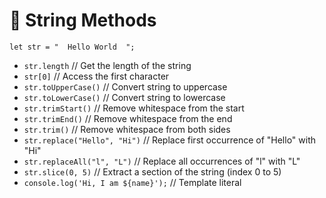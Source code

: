 # 🧠 String Methods
  `let str = "  Hello World  ";`
  - `str.length`                    // Get the length of the string
  - `str[0]`                        // Access the first character
  - `str.toUpperCase()`             // Convert string to uppercase
  - `str.toLowerCase()`             // Convert string to lowercase
  - `str.trimStart()`               // Remove whitespace from the start
  - `str.trimEnd()`                 // Remove whitespace from the end
  - `str.trim()`                    // Remove whitespace from both sides
  - `str.replace("Hello", "Hi")`    // Replace first occurrence of "Hello" with "Hi"
  - `str.replaceAll("l", "L")`      // Replace all occurrences of "l" with "L"
  - `str.slice(0, 5)`                // Extract a section of the string (index 0 to 5)
  - `console.log('Hi, I am ${name}');` // Template literal
